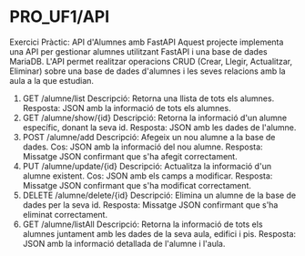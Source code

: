 # PRO_UF1/API

Exercici Pràctic: API d'Alumnes amb FastAPI
Aquest projecte implementa una API per gestionar alumnes utilitzant FastAPI i una base de dades MariaDB. L'API permet realitzar operacions CRUD (Crear, Llegir, Actualitzar, Eliminar) sobre una base de dades d'alumnes i les seves relacions amb la aula a la que estudian.

1. GET /alumne/list
Descripció: Retorna una llista de tots els alumnes.
Resposta: JSON amb la informació de tots els alumnes.
2. GET /alumne/show/{id}
Descripció: Retorna la informació d'un alumne específic, donant la seva id.
Resposta: JSON amb les dades de l'alumne.
3. POST /alumne/add
Descripció: Afegeix un nou alumne a la base de dades.
Cos: JSON amb la informació del nou alumne.
Resposta: Missatge JSON confirmant que s'ha afegit correctament.
4. PUT /alumne/update/{id}
Descripció: Actualitza la informació d'un alumne existent.
Cos: JSON amb els camps a modificar.
Resposta: Missatge JSON confirmant que s'ha modificat correctament.
5. DELETE /alumne/delete/{id}
Descripció: Elimina un alumne de la base de dades per la seva id.
Resposta: Missatge JSON confirmant que s'ha eliminat correctament.
6. GET /alumne/listAll
Descripció: Retorna la informació de tots els alumnes juntament amb les dades de la seva aula, edifici i pis.
Resposta: JSON amb la informació detallada de l'alumne i l'aula.